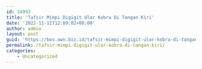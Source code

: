 ```yaml
---
id: 14993
title: 'Tafsir Mimpi Digigit Ular Kobra Di Tangan Kiri'
date: '2022-11-11T12:09:02+00:00'
author: admin
layout: post
guid: 'https://bos.awn.biz.id/tafsir-mimpi-digigit-ular-kobra-di-tangan-kiri/'
permalink: /tafsir-mimpi-digigit-ular-kobra-di-tangan-kiri/
categories:
    - Uncategorized
---
```


